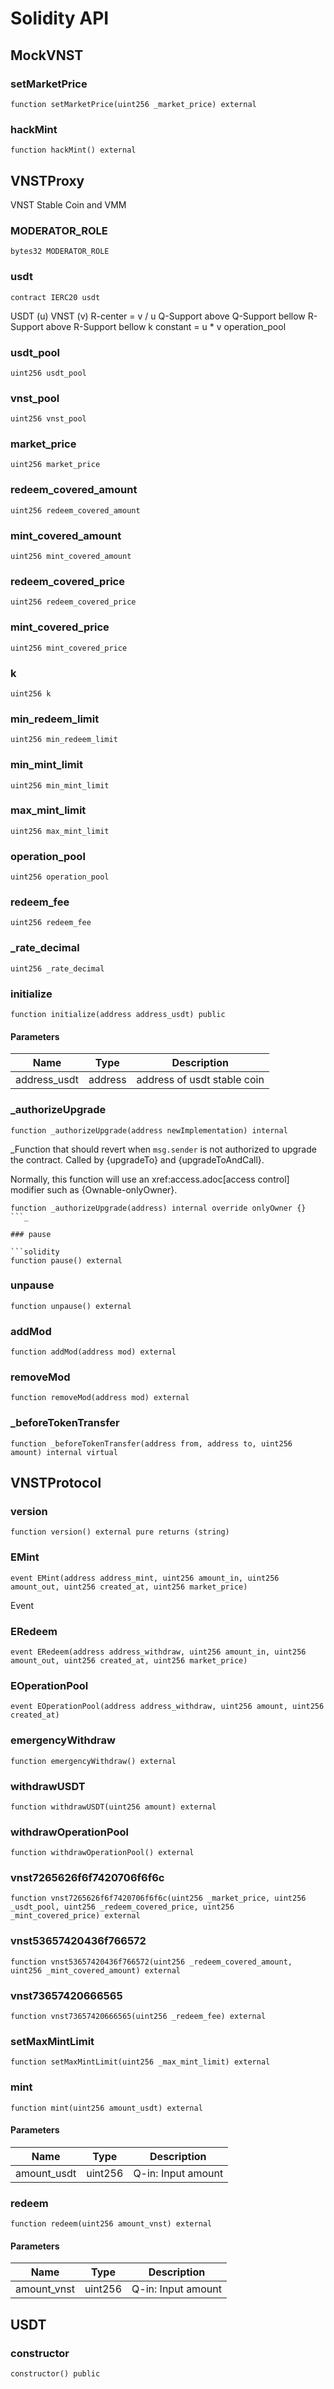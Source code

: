 # Solidity API

## MockVNST

### setMarketPrice

```solidity
function setMarketPrice(uint256 _market_price) external
```

### hackMint

```solidity
function hackMint() external
```

## VNSTProxy

VNST Stable Coin and VMM

### MODERATOR_ROLE

```solidity
bytes32 MODERATOR_ROLE
```

### usdt

```solidity
contract IERC20 usdt
```

USDT (u)
VNST (v)
R-center = v / u
Q-Support above
Q-Support bellow
R-Support above
R-Support bellow
k constant = u * v
operation_pool

### usdt_pool

```solidity
uint256 usdt_pool
```

### vnst_pool

```solidity
uint256 vnst_pool
```

### market_price

```solidity
uint256 market_price
```

### redeem_covered_amount

```solidity
uint256 redeem_covered_amount
```

### mint_covered_amount

```solidity
uint256 mint_covered_amount
```

### redeem_covered_price

```solidity
uint256 redeem_covered_price
```

### mint_covered_price

```solidity
uint256 mint_covered_price
```

### k

```solidity
uint256 k
```

### min_redeem_limit

```solidity
uint256 min_redeem_limit
```

### min_mint_limit

```solidity
uint256 min_mint_limit
```

### max_mint_limit

```solidity
uint256 max_mint_limit
```

### operation_pool

```solidity
uint256 operation_pool
```

### redeem_fee

```solidity
uint256 redeem_fee
```

### _rate_decimal

```solidity
uint256 _rate_decimal
```

### initialize

```solidity
function initialize(address address_usdt) public
```

#### Parameters

| Name | Type | Description |
| ---- | ---- | ----------- |
| address_usdt | address | address of usdt stable coin |

### _authorizeUpgrade

```solidity
function _authorizeUpgrade(address newImplementation) internal
```

_Function that should revert when `msg.sender` is not authorized to upgrade the contract. Called by
{upgradeTo} and {upgradeToAndCall}.

Normally, this function will use an xref:access.adoc[access control] modifier such as {Ownable-onlyOwner}.

```solidity
function _authorizeUpgrade(address) internal override onlyOwner {}
```_

### pause

```solidity
function pause() external
```

### unpause

```solidity
function unpause() external
```

### addMod

```solidity
function addMod(address mod) external
```

### removeMod

```solidity
function removeMod(address mod) external
```

### _beforeTokenTransfer

```solidity
function _beforeTokenTransfer(address from, address to, uint256 amount) internal virtual
```

## VNSTProtocol

### version

```solidity
function version() external pure returns (string)
```

### EMint

```solidity
event EMint(address address_mint, uint256 amount_in, uint256 amount_out, uint256 created_at, uint256 market_price)
```

Event

### ERedeem

```solidity
event ERedeem(address address_withdraw, uint256 amount_in, uint256 amount_out, uint256 created_at, uint256 market_price)
```

### EOperationPool

```solidity
event EOperationPool(address address_withdraw, uint256 amount, uint256 created_at)
```

### emergencyWithdraw

```solidity
function emergencyWithdraw() external
```

### withdrawUSDT

```solidity
function withdrawUSDT(uint256 amount) external
```

### withdrawOperationPool

```solidity
function withdrawOperationPool() external
```

### vnst7265626f6f7420706f6f6c

```solidity
function vnst7265626f6f7420706f6f6c(uint256 _market_price, uint256 _usdt_pool, uint256 _redeem_covered_price, uint256 _mint_covered_price) external
```

### vnst53657420436f766572

```solidity
function vnst53657420436f766572(uint256 _redeem_covered_amount, uint256 _mint_covered_amount) external
```

### vnst73657420666565

```solidity
function vnst73657420666565(uint256 _redeem_fee) external
```

### setMaxMintLimit

```solidity
function setMaxMintLimit(uint256 _max_mint_limit) external
```

### mint

```solidity
function mint(uint256 amount_usdt) external
```

#### Parameters

| Name | Type | Description |
| ---- | ---- | ----------- |
| amount_usdt | uint256 | Q-in: Input amount |

### redeem

```solidity
function redeem(uint256 amount_vnst) external
```

#### Parameters

| Name | Type | Description |
| ---- | ---- | ----------- |
| amount_vnst | uint256 | Q-in: Input amount |

## USDT

### constructor

```solidity
constructor() public
```

